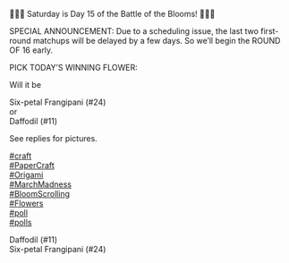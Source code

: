 🌼🌼🌼 Saturday is Day 15 of the Battle of the Blooms! 🌻🌻🌻

SPECIAL ANNOUNCEMENT: Due to a scheduling issue, the last two first-round matchups will be delayed by a few days. So we’ll begin the ROUND OF 16 early.

PICK TODAY’S WINNING FLOWER:

Will it be

Six-petal Frangipani (#24)  
or  
Daffodil (#11)

See replies for pictures.

[\#<span>craft</span>](https://social.lol/tags/craft)  
[\#<span>PaperCraft</span>](https://social.lol/tags/PaperCraft)  
[\#<span>Origami</span>](https://social.lol/tags/Origami)  
[\#<span>MarchMadness</span>](https://social.lol/tags/MarchMadness)  
[\#<span>BloomScrolling</span>](https://social.lol/tags/BloomScrolling)  
[\#<span>Flowers</span>](https://social.lol/tags/Flowers)  
[\#<span>poll</span>](https://social.lol/tags/poll)  
[\#<span>polls</span>](https://social.lol/tags/polls)

<radio disabled="disabled">Daffodil (#11)</radio>  
<radio disabled="disabled">Six-petal Frangipani (#24)</radio>